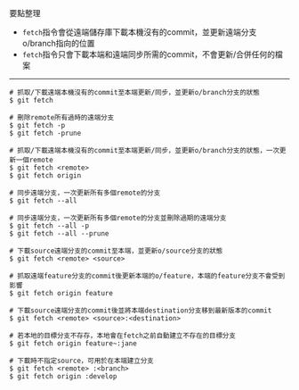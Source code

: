 要點整理
- `fetch`指令會從遠端儲存庫下載本機沒有的commit，並更新遠端分支o/branch指向的位置
- `fetch`指令只會下載本端和遠端同步所需的commit，不會更新/合併任何的檔案

---

```
# 抓取/下載遠端本機沒有的commit至本端更新/同步，並更新o/branch分支的狀態
$ git fetch
```

```
# 刪除remote所有過時的遠端分支
$ git fetch -p
$ git fetch -prune
```

```
# 抓取/下載遠端本機沒有的commit至本端更新/同步，並更新o/branch分支的狀態，一次更新一個remote
$ git fetch <remote> 
$ git fetch origin
```

```
# 同步遠端分支，一次更新所有多個remote的分支
$ git fetch --all

# 同步遠端分支，一次更新所有多個remote的分支並刪除過期的遠端分支
$ git fetch --all -p
$ git fetch --all --prune
```

```
# 下載source遠端分支的commit至本端，並更新o/source分支的狀態
$ git fetch <remote> <source>

# 抓取遠端feature分支的commit後更新本端的o/feature，本端的feature分支不會受到影響
$ git fetch origin feature
```

```
# 下載source遠端分支的commit後並將本端destination分支移到最新版本的commit
$ git fetch <remote> <source>:<destination>

# 若本地的目標分支不存存，本地會在fetch之前自動建立不存在的目標分支
$ git fetch origin feature~:jane
```

```
# 下載時不指定source，可用於在本端建立分支
$ git fetch <remote> :<branch>
$ git fetch origin :develop
```